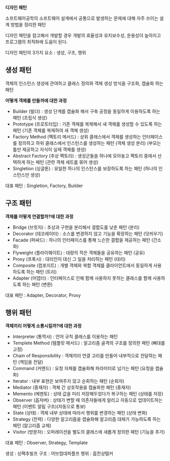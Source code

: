 
**디자인 패턴**

소프트웨어공학의 소프트웨어 설계에서 공통으로 발생하는 문제에 대해 자주 쓰이는 설계 방법을 정리한 패턴

디자인 패턴을 참고해서 개발할 경우 개발의 효율성과 유지보수성, 운용성이 높아지고 프로그램의 최적화에 도움이 된다.

디자인 패턴의 3가지 요소 : 생성, 구조, 행위

## 생성 패턴

객체의 인스턴스 생성에 관여하고 클래스 정의와 객체 생성 방식을 구조화, 캡슐화 하는 패턴

**어떻게 객체를 만들까에 대한 과정**

- Builder (빌더) : 생성 단계를 캡슐화 해서 구축 공정을 동일하게 이용하도록 하는 패턴 (조립식 생성)
- Prototype (프로토타입) : 기존 객체를 복제해서 새 객체를 생성할 수 있도록 하는 패턴 (기존 객체를 복제하여 새 객체 생성)
- Factory Method (팩토리 메서드) : 상위 클래스에서 객체를 생성하는 인터페이스를 정의하고 하위 클래스에서 인스턴스를 생성하는 패턴 (객체 생성 분리) (부모는 틀만 제공하고 자식이 실제 객체를 생성)
- Abstract Factory (추상 팩토리) : 생성군들을 하나에 모아놓고 팩토리 중에서 선택하게 하는 패턴 (관련 객체 세트를 묶어 생성)
- Singletion (싱글톤) : 유일한 하나의 인스턴스를 보장하도록 하는 패턴 (하나의 인스턴스만 생성)

대표 패턴 : Singletion, Factory, Builder



## 구조 패턴

**객체를 어떻게 연결할까?에 대한 과정**

- Bridge (브릿지) : 추상과 구현을 분리해서 결합도를 낮춘 패턴 (분리)
- Decorator (데코레이터) : 소스를 변경하지 않고 기능을 확장하는 패턴 (덧씌우기)
- Facade (퍼싸드) : 하나의 인터페이스를 통해 느슨한 결합을 제공하는 패턴 (간소화)
- Flyweight (플라이웨이트) : 대량의 작은 객체들을 공유하는 패턴 (공유)
- Proxy (프록시) : 대리인이 대신 그 일을 처리하는 패턴 (대리)
- Composite (컴포지트) : 개별 객체와 복합 객체를 클라이언트에서 동일하게 사용하도록 하는 패턴 (트리)
- Adapter (어뎁터) : 인터페이스로 인해 함께 사용하지 못하는 클래스를 함께 사용하도록 하는 패턴 (변환)

대표 패턴 : Adapter, Decorator, Proxy

## 행위 패턴

**객체끼리 어떻게 소통시킬까?에 대한 과정**

- Interpreter (통역사) : 언어 규칙 클래스를 이용하는 패턴
- Templete Method (템플릿 메서드) : 알고리즘 골격의 구조를 정의한 패턴 (뼈대를 고정)
- Chain of Responsibility : 객체끼리 연결 고리를 만들어 내부적으로 전달하는 패턴 (책임을 전달)
- Command (커멘드) : 요청 자체를 캡슐화해 파라미터로 넘기는 패턴 (요청을 캡슐화)
- Iterator : 내부 표현은 보여주지 않고 순회하는 패턴 (순회자)
- Mediator (중재자) : 객체 간 상호작용을 캡슐화한 패턴 (중재자)
- Memento (메멘토) : 상태 값을 미리 저장해두었다가 복구하는 패턴 (상태를 저장)
- Observer (옵저버) : 상태가 변할 때 의존자들에게 알리고 자동으로 업데이트하는 패턴 (이벤트 알림 구조)(자동으로 통보)
- State (상태) : 객체 내부 상태에 따라서 행위를 변경하는 패턴 (상태 변화)
- Strategy (전략) : 다양한 알고리즘을 캡슐화해 알고리즘 대체가 가능하도록 하는 패턴 (알고리즘 교체) 
- Visitor (방문자) : 오퍼레이션을 별도의 클래스에 새롭게 정의한 패턴 (기능을 추가)

대표 패턴 : Observer, Strategy, Template


생성 : 싱팩추빌프
구조 : 어브컴데파플프
행위 : 옵전상템커






